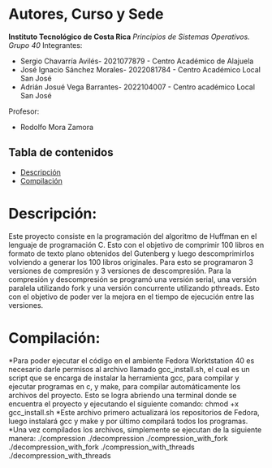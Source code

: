 # Autores, Curso y Sede
**Instituto Tecnológico de Costa Rica**
*Principios de Sistemas Operativos. Grupo 40*
Integrantes:
*    Sergio Chavarría Avilés- 2021077879 - Centro Académico de Alajuela
*    José Ignacio Sánchez Morales- 2022081784 - Centro Académico Local San José
*    Adrián Josué Vega Barrantes- 2022104007 - Centro académico Local San José

Profesor:
*    Rodolfo Mora Zamora 

## Tabla de contenidos
- [Descripción](#Descripción)
- [Compilación](#Compilación)

# Descripción:

Este proyecto consiste en la programación del algoritmo de Huffman en el lenguaje de programación C. Esto con el objetivo de comprimir 100 libros en formato de texto plano obtenidos del Gutenberg y luego descomprimirlos volviendo a generar los 100 libros originales. Para esto se programaron 3 versiones de compresión y 3 versiones de descompresión. Para la compresión y descompresión se programó una versión serial, una versión paralela utilizando fork y una versión concurrente utilizando pthreads. Esto con el objetivo de poder ver la mejora en el tiempo de ejecución entre las versiones.

# Compilación:
*Para poder ejecutar el código en el ambiente Fedora Worktstation 40 es necesario darle permisos al archivo llamado gcc\_install.sh, el cual es un script que se encarga de instalar la herramienta gcc, para compilar y ejecutar programas en c, y make, para compilar automáticamente los archivos del proyecto. Esto se logra abriendo una terminal donde se encuentra el proyecto y ejecutando el siguiente comando: 
chmod +x gcc_install.sh
*Este archivo primero actualizará los repositorios de Fedora, luego instalará gcc y make y por último compilará todos los programas. 
*Una vez compilados los archivos, simplemente se ejecutan de la siguiente manera:
./compression 
./decompression
./compression_with_fork
./decompression_with_fork
./compression_with_threads
./decompression_with_threads
